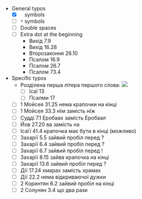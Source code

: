 - General typos 
  - [x] ` ` symbols 
  - [ ] `*` symbols 
  - [ ] Double spaces 
  - [ ] Extra dot at the beginning 
    - Вихід 7.9
    - Вихід 16.28
    - Второзаконня 26.10
    - Псалом 16.9
    - Псалом 26.7
    - Псалом 73.4
- Specific typos 
  - Розділена перша літера першого слова: ![](https://lh3.googleusercontent.com/pw/AP1GczNjNytYdmcklLcxpyY_t3iuEeE568U_KXVShcmvDYaz2bxaJOqph3UOBwJuDZNOrhkWd9GJN08Vh2-hx6iRbniBVtG9obZEM5nsAjpDRaD1AzOlW16zLx80BXgWim1hwfZrYCvlX-hXwZkXZcOVh1sUEQ=w885-h1288-s-no?authuser=0)
    - [ ] Ісаї 13 
    - [ ] Псалми 17 
  - [ ] 1 Мойсея 31.25 нема крапочки на кінці
  - [ ] 1 Мойсея 33.3 нїм замість нїж 
  - [ ] Судді 7.1 Еробаах замість Еробаал 
  - [ ] Йов 27.20 ва замість на
  - [ ] Ісаїї 41.4 крапочка має бути в кінці (можливо)
  - [ ] Захарії 5.5 зайвий пробіл перед ?
  - [ ] Захарії 6.4 зайвий пробіл перед ?
  - [ ] Захарії 6.7 зайвий пробіл перед !
  - [ ] Захарії 8.15 зайва крапочка на кінці
  - [ ] Захарії 13.6 зайвий пробіл перед ?
  - [ ] Дії 17.24 хмарах замість храмах
  - [ ] Дії 22.2 нема відкриваючої дужки
  - [ ] 2 Коринтян 6.2 зайвий пробіл на кінці
  - [ ] 2 Солунян 3.4 що два рази